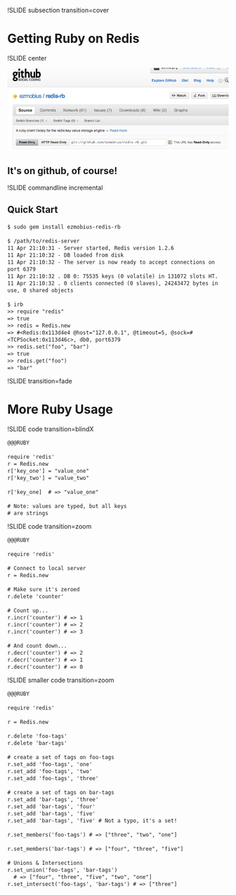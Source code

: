 !SLIDE subsection transition=cover

# Getting Ruby on Redis

!SLIDE center

![On github, of course.](redis-rb.png)

## It's on github, of course!

!SLIDE commandline incremental

## Quick Start

    $ sudo gem install ezmobius-redis-rb
    
    $ /path/to/redis-server
    11 Apr 21:10:31 - Server started, Redis version 1.2.6
    11 Apr 21:10:32 - DB loaded from disk
    11 Apr 21:10:32 - The server is now ready to accept connections on port 6379
    11 Apr 21:10:32 . DB 0: 75535 keys (0 volatile) in 131072 slots HT.
    11 Apr 21:10:32 . 0 clients connected (0 slaves), 24243472 bytes in use, 0 shared objects

    $ irb
    >> require "redis"
    => true
    >> redis = Redis.new
    => #<Redis:0x113d4e4 @host="127.0.0.1", @timeout=5, @sock=#<TCPSocket:0x113d46c>, db0, port6379
    >> redis.set("foo", "bar")
    => true
    >> redis.get("foo")
    => "bar"
        
!SLIDE transition=fade

# More Ruby Usage
    
!SLIDE code transition=blindX

    @@@RUBY
	  
    require 'redis'
    r = Redis.new
    r['key_one'] = "value_one"
    r['key_two'] = "value_two"

    r['key_one]  # => "value_one"
    
    # Note: values are typed, but all keys 
    # are strings
    
!SLIDE code transition=zoom

    @@@RUBY

    require 'redis'

    # Connect to local server
    r = Redis.new

    # Make sure it's zeroed
    r.delete 'counter'

    # Count up...
    r.incr('counter') # => 1
    r.incr('counter') # => 2
    r.incr('counter') # => 3

    # And count down...
    r.decr('counter') # => 2
    r.decr('counter') # => 1
    r.decr('counter') # => 0
	
!SLIDE smaller code transition=zoom

    @@@RUBY

    require 'redis'

    r = Redis.new

    r.delete 'foo-tags'
    r.delete 'bar-tags'

    # create a set of tags on foo-tags
    r.set_add 'foo-tags', 'one'
    r.set_add 'foo-tags', 'two'
    r.set_add 'foo-tags', 'three'

    # create a set of tags on bar-tags
    r.set_add 'bar-tags', 'three'
    r.set_add 'bar-tags', 'four'
    r.set_add 'bar-tags', 'five'
    r.set_add 'bar-tags', 'five' # Not a typo, it's a set!

    r.set_members('foo-tags') # => ["three", "two", "one"]

    r.set_members('bar-tags') # => ["four", "three", "five"]

    # Unions & Intersections
    r.set_union('foo-tags', 'bar-tags') 
      # => ["four", "three", "five", "two", "one"]
    r.set_intersect('foo-tags', 'bar-tags') # => ["three"]
    
